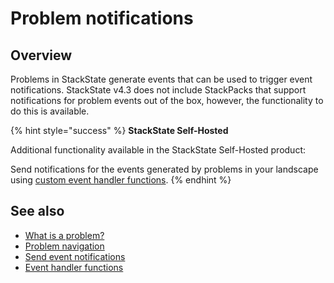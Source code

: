 # Problem notifications

## Overview

Problems in StackState generate events that can be used to trigger event notifications. StackState v4.3 does not include StackPacks that support notifications for problem events out of the box, however, the functionality to do this is available.

{% hint style="success" %}
**StackState Self-Hosted**

Additional functionality available in the StackState Self-Hosted product:

Send notifications for the events generated by problems in your landscape using [custom event handler functions](../../develop/developer-guides/custom-functions/event-handler-functions.md).
{% endhint %}

## See also

* [What is a problem?](problems.md)
* [Problem navigation](problem_investigation.md)
* [Send event notifications](../metrics-and-events/send-event-notifications.md)
* [Event handler functions](../../develop/developer-guides/custom-functions/event-handler-functions.md "StackState Self-Hosted only")
